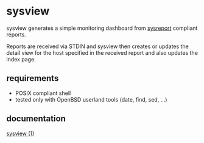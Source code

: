 # sysview

sysview generates a simple monitoring dashboard from
[sysreport](https://github.com/torarg/sysreport) compliant reports.

Reports are received via STDIN and sysview then creates or updates the detail
view for the host specified in the received report and also updates the
index page.

## requirements
- POSIX compliant shell
- tested only with OpenBSD userland tools (date, find, sed, ...)


## documentation
[sysview (1)](docs/sysview.md)
